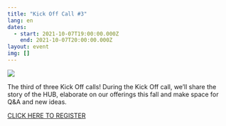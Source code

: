 ```yaml
---
title: "Kick Off Call #3"
lang: en
dates:
  - start: 2021-10-07T19:00:00.000Z
    end: 2021-10-07T20:00:00.000Z
layout: event
img: []
---
```

![](/media/webpage_event_page_kick_off_call_3.png)

The third of three Kick Off calls! During the Kick Off call, we’ll share the story of the HUB, elaborate on our offerings this fall and make space for Q&A and new ideas. 

[CLICK HERE TO REGISTER](https://us02web.zoom.us/meeting/register/tZ0ldeiqqD0sHdzgnPxVfS2H9ms-US-p0icn?fbclid=IwAR0W4i6043wZ4j_dZXKshmE8PscVxb-3mv9oQu_onvNn3IHbavBnj5guG6o)

[](https://us02web.zoom.us/meeting/register/tZ0ldeiqqD0sHdzgnPxVfS2H9ms-US-p0icn?fbclid=IwAR0W4i6043wZ4j_dZXKshmE8PscVxb-3mv9oQu_onvNn3IHbavBnj5guG6o)